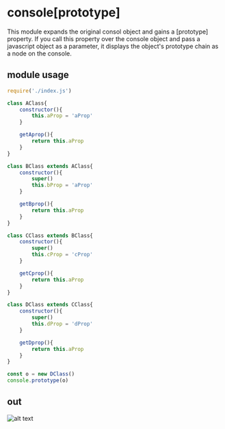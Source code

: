 # console[prototype]
This module expands the original consol object and gains a [prototype] property. If you call this property over the console object and pass a javascript object as a parameter, it displays the object's prototype chain as a node on the console.

## module usage
```javascript
require('./index.js')

class AClass{
    constructor(){
        this.aProp = 'aProp'
    }

    getAprop(){
        return this.aProp
    }
}

class BClass extends AClass{
    constructor(){
        super()
        this.bProp = 'aProp'
    }

    getBprop(){
        return this.aProp
    }
}

class CClass extends BClass{
    constructor(){
        super()
        this.cProp = 'cProp'
    }

    getCprop(){
        return this.aProp
    }
}

class DClass extends CClass{
    constructor(){
        super()
        this.dProp = 'dProp'
    }

    getDprop(){
        return this.aProp
    }
}

const o = new DClass()
console.prototype(o)

```
## out
![alt text](https://i.hizliresim.com/wIMWA2.png)



